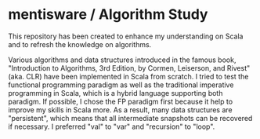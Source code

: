 # mentisware / Algorithm Study
This repository has been created to enhance my understanding on Scala and to refresh the knowledge on algorithms.

Various algorithms and data structures introduced in the famous book, "Introduction to Algorithms, 3rd Edition, by Cormen, Leiserson, and Rivest"(aka. CLR) have been implemented in Scala from scratch.
I tried to test the functional programming paradigm as well as the traditional imperative programming in Scala, which is a hybrid language supporting both paradigm.
If possible, I chose the FP paradigm first because it help to improve my skills in Scala more. As a result, many data structures are "persistent", which means that all intermediate snapshots can be recovered if necessary.
I preferred "val" to "var" and "recursion" to "loop".
